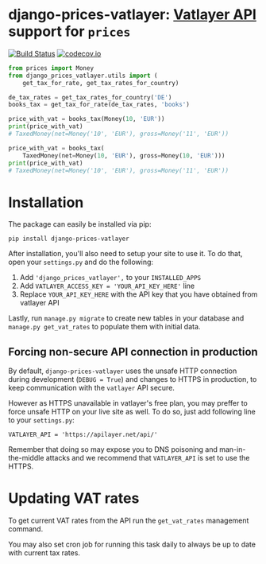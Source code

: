django-prices-vatlayer: [Vatlayer API](https://vatlayer.com/) support for `prices`
=======================================================

[![Build Status](https://secure.travis-ci.org/mirumee/django-prices-vatlayer.png)](https://travis-ci.org/mirumee/django-prices-vatlayer) [![codecov.io](https://img.shields.io/codecov/c/github/mirumee/django-prices-vatlayer/master.svg)](http://codecov.io/github/mirumee/django-prices-vatlayer?branch=master)

```python
from prices import Money
from django_prices_vatlayer.utils import (
    get_tax_for_rate, get_tax_rates_for_country)

de_tax_rates = get_tax_rates_for_country('DE')
books_tax = get_tax_for_rate(de_tax_rates, 'books')

price_with_vat = books_tax(Money(10, 'EUR'))
print(price_with_vat)
# TaxedMoney(net=Money('10', 'EUR'), gross=Money('11', 'EUR'))

price_with_vat = books_tax(
    TaxedMoney(net=Money(10, 'EUR'), gross=Money(10, 'EUR')))
print(price_with_vat)
# TaxedMoney(net=Money('10', 'EUR'), gross=Money('11', 'EUR'))
```


Installation
============

The package can easily be installed via pip:

```
pip install django-prices-vatlayer
```

After installation, you'll also need to setup your site to use it. To do that, open your `settings.py` and do the following:

1. Add `'django_prices_vatlayer',` to your `INSTALLED_APPS`
2. Add `VATLAYER_ACCESS_KEY = 'YOUR_API_KEY_HERE'` line
3. Replace `YOUR_API_KEY_HERE` with the API key that you have obtained from vatlayer API

Lastly, run `manage.py migrate` to create new tables in your database and `manage.py get_vat_rates` to populate them with initial data.


Forcing non-secure API connection in production
-----------------------------------------------

By default, `django-prices-vatlayer` uses the unsafe HTTP connection during development (`DEBUG = True`) and changes to HTTPS in production, to keep communication with the `vatlayer` API secure.

However as HTTPS unavailable in vatlayer's free plan, you may preffer to force unsafe HTTP on your live site as well. To do so, just add following line to your `settings.py`:

`VATLAYER_API = 'https://apilayer.net/api/'`

Remember that doing so may expose you to DNS poisoning and man-in-the-middle attacks and we recommend that `VATLAYER_API` is set to use the HTTPS.


Updating VAT rates
==================

To get current VAT rates from the API run the `get_vat_rates` management command.

You may also set cron job for running this task daily to always be up to date with current tax rates.
